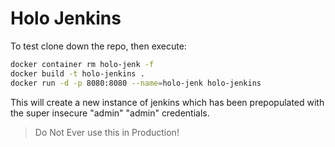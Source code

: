 # Holo Jenkins

To test clone down the repo, then execute:

```bash
docker container rm holo-jenk -f
docker build -t holo-jenkins .
docker run -d -p 8080:8080 --name=holo-jenk holo-jenkins
```

This will create a new instance of jenkins which has been prepopulated with the super insecure "admin" "admin" credentials.

> Do Not Ever use this in Production!
